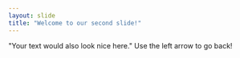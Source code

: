 ```yaml
---
layout: slide
title: "Welcome to our second slide!"
---
```

"Your text would also look nice here."
Use the left arrow to go back!
